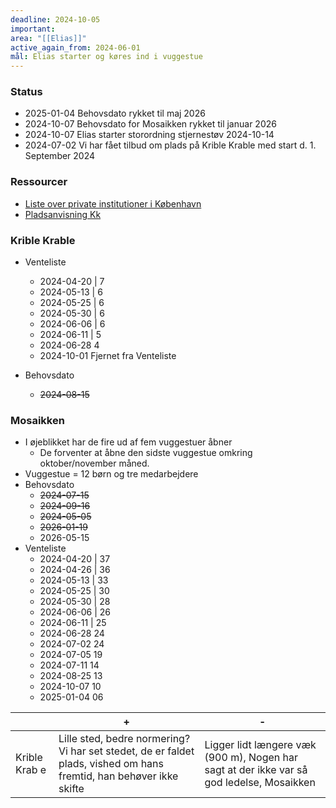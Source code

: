 ```yaml
---
deadline: 2024-10-05
important: 
area: "[[Elias]]"
active_again_from: 2024-06-01
mål: Elias starter og køres ind i vuggestue
---
```


### Status
- 2025-01-04 Behovsdato rykket til maj 2026
- 2024-10-07 Behovsdato for Mosaikken rykket  til januar 2026 
- 2024-10-07 Elias starter storordning stjernestøv 2024-10-14
- 2024-07-02 Vi har fået tilbud om plads på Krible Krable med start d. 1. September 2024 
### Ressourcer 
- [Liste over private institutioner i København](https://www.kk.dk/borger/pasning-og-skole/pasning-0-6-aar/private-tilbud-om-pasning/privat-institution)
- [Pladsanvisning Kk](https://dinplads.dk/?MunicipalityNumber=101)

### Krible Krable 
- Venteliste 
	- 2024-04-20 | 7
	- 2024-05-13 | 6
	- 2024-05-25 | 6
	- 2024-05-30 | 6
	- 2024-06-06 | 6
	- 2024-06-11 | 5
	- 2024-06-28 4
	- 2024-10-01 Fjernet fra Venteliste 


- Behovsdato 
	- ~~2024-08-15~~
### Mosaikken
- I øjeblikket har de fire ud af fem vuggestuer åbner
	- De forventer at åbne den sidste vuggestue omkring oktober/november måned.
- Vuggestue = 12 børn og tre medarbejdere
- Behovsdato 
	- ~~2024-07-15~~
	- ~~2024-09-16~~
	- ~~2024-05-05~~
	- ~~2026-01-19~~
	- 2026-05-15
- Venteliste 
	- 2024-04-20 | 37 
	- 2024-04-26 | 36
	- 2024-05-13 | 33
	- 2024-05-25 | 30
	- 2024-05-30 | 28
	- 2024-06-06 | 26
	- 2024-06-11 | 25
	- 2024-06-28 24
	- 2024-07-02 24
	- 2024-07-05 19
	- 2024-07-11 14
	- 2024-08-25 13
	- 2024-10-07 10
	- 2025-01-04 06


|                | +                                                                                                                   | -                                                                                                                   |
| ------------- | ------------------------------------------------------------------------------------------------------------------- | ------------------------------------------------------------------------------------------------------------------- |
| Krible Krab e  | Lille sted, bedre normering? Vi har set stedet, de er faldet plads, vished om hans fremtid, han behøver ikke skifte | Ligger lidt  længere væk (900 m), Nogen har sagt at der ikke var så god ledelse,                                     Mosaikken         | Tæt på, afskåret og sikker, nyt sted energi og vision                                                               | Dårlig mulighed for turer væk fra byen, uvished om hvornår han starter og potentiel skift, stort sted med fem stuer |
